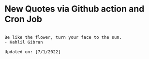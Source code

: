 # New Quotes via Github action and Cron Job

<pre>
<!-- #quote -->
Be like the flower, turn your face to the sun.
- Kahlil Gibran

Updated on: [7/1/2022]
<!-- #quoteEnd -->
</pre>
